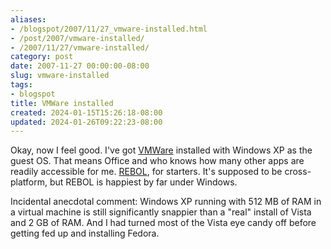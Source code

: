 ```yaml
---
aliases:
- /blogspot/2007/11/27_vmware-installed.html
- /post/2007/vmware-installed/
- /2007/11/27/vmware-installed/
category: post
date: 2007-11-27 00:00:00-08:00
slug: vmware-installed
tags:
- blogspot
title: VMWare installed
created: 2024-01-15T15:26:18-08:00
updated: 2024-01-26T09:22:23-08:00
---
```


Okay, now I feel good. I've got [VMWare](http://www.vmware.com/) installed with Windows XP as the guest OS. That means Office and who knows how many other apps are readily accessible for me. [REBOL](http://rebol.com/), for starters. It's supposed to be cross-platform, but REBOL is happiest by far under Windows.

<!--more-->

Incidental anecdotal comment: Windows XP running with 512 MB of RAM in a virtual machine is still significantly snappier than a "real" install of Vista and 2 GB of RAM. And I had turned most of the Vista eye candy off before getting fed up and installing Fedora.
